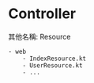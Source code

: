 # Controller

其他名稱: Resource

```
- web
    - IndexResource.kt
    - UserResource.kt
    - ...
```

